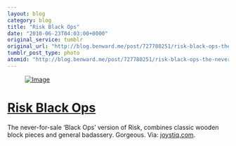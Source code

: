 ```yaml
---
layout: blog
category: blog
title: "Risk Black Ops"
date: "2010-06-23T04:03:00+0000"
original_service: tumblr
original_url: "http://blog.benward.me/post/727780251/risk-black-ops-the-never-for-sale-black-ops"
tumblr_post_type: photo
atomid: "http://blog.benward.me/post/727780251/risk-black-ops-the-never-for-sale-black-ops"
---
```

<figure class="photo">
  <a href="http://www.joystiq.com/screenshots/risk-black-ops#/6"><img src="http://benward.me/res/tumblr/media/727780251/0.jpg" alt="Image"></a>
</figure>

# <a href="http://www.joystiq.com/screenshots/risk-black-ops#/6">Risk Black Ops</a>

The never-for-sale ‘Black Ops’ version of Risk, combines classic wooden block pieces and general badassery. Gorgeous.
Via: [joystiq.com](http://www.joystiq.com/screenshots/risk-black-ops#/6).